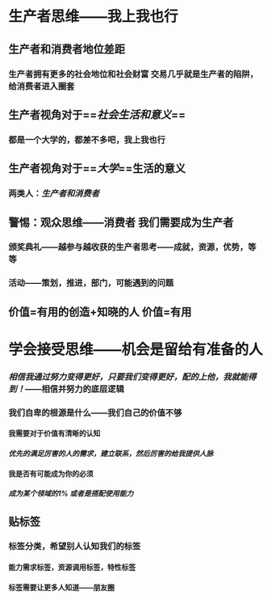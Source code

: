 # 生产者思维——我上我也行
## 生产者和消费者地位差距
### 生产者拥有更多的社会地位和社会财富 交易几乎就是生产者的陷阱，给消费者进入圈套
## 生产者视角对于==*社会生活和意义*==
### 都是一个大学的，都差不多吧，我上我也行
## 生产者视角对于==*大学*==生活的意义
### 两类人：*生产者和消费者*
## 警惕：观众思维——消费者    我们需要成为生产者
### 颁奖典礼——越参与越收获的生产者思考——成就，资源，优势，等等
### 活动——策划，推进，部门，可能遇到的问题
## 价值=有用的创造+知晓的人   价值=有用
# 学会接受思维——机会是留给有准备的人
### *相信我通过努力变得更好，只要我们变得更好，配的上他，我就能得到！*——相信并努力的底层逻辑
### 我们自卑的根源是什么——我们自己的价值不够
#### 我需要对于价值有清晰的认知 
####  _优先的满足厉害的人的需求，建立联系，然后厉害的给我提供人脉_
#### 我是否有可能成为你的必须
##### 成为某个领域的1%  或者是搭配使用能力
## 贴标签
### 标签分类，希望别人认知我们的标签
#### 能力需求标签，资源调用标签，特性标签
#### 标签需要让更多人知道——朋友圈
